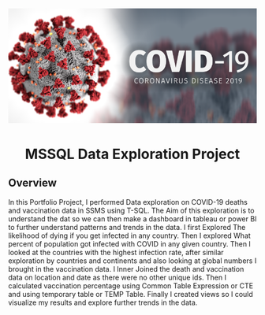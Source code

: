 **<h1 style="text-align: left;">![image](MSSQL_project/1.png)</h1>**
**<h1 style="text-align: center;"> MSSQL Data Exploration Project</h1>**

## Overview
In this Portfolio Project, I performed Data exploration on COVID-19 deaths and vaccination data in SSMS using T-SQL. The Aim of this exploration is to understand the dat so we can then make a dashboard in tableau or power BI to further understand patterns and trends in the data.  I first Explored The likelihood of dying if you get infected in any country. Then I explored What percent of population got infected with COVID in any given country. Then I looked at the countries with the highest infection rate, after similar exploration by countries and continents and also looking at global numbers I brought in the vaccination data. I Inner Joined the death and vaccination data on location and date as there were no other unique ids. Then I calculated vaccination percentage using Common Table Expression or CTE and using temporary table or TEMP Table. Finally I created views so I could visualize my results and explore further trends in the data.
